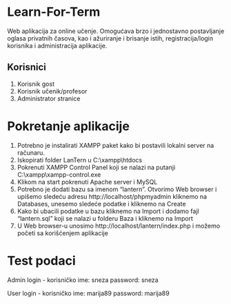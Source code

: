 # Learn-For-Term
Web aplikacija za online učenje. Omogućava brzo i jednostavno postavljanje oglasa privatnih časova, kao i ažuriranje i brisanje istih, registracija/login korisnika i
administracija aplikacije.

## Korisnici 
1. Korisnik gost
2. Korisnik učenik/profesor
3. Administrator stranice

# Pokretanje aplikacije 
1. Potrebno je instalirati XAMPP paket kako bi postavili lokalni server na računaru.
2. Iskopirati folder LanTern u C:\xampp\htdocs
3. Pokrenuti XAMPP Control Panel koji se nalazi na putanji C:\xampp\xampp-control.exe
4. Klikom na start pokrenuti Apache server i MySQL
5. Potrebno je dodati bazu sa imenom “lantern”. Otvorimo Web browser i upišemo sledeću adresu http://localhost/phpmyadmin kliknemo na Databases, unesemo sledeće 
   podatke i kliknemo na Create
6. Kako bi ubacili podatke u bazu kliknemo na Import i dodamo fajl “lantern.sql” koji se nalazi u folderu Baza i kliknemo na Import
7. U Web browser-u unosimo http://localhost/lantern/index.php i možemo početi sa korišćenjem aplikacije

# Test podaci 
Admin login - korisničko ime: sneza password: sneza

User login - korisničko ime: marija89 password: marija89
